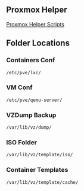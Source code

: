 ## Proxmox Helper
[Proxmox Helper Scripts](https://github.com/tteck/Proxmox)

## Folder Locations
### Containers Conf
```
/etc/pve/lxc/
```

### VM Conf
```
/etc/pve/qemu-server/
```

### VZDump Backup
```
/var/lib/vz/dump/
```

### ISO Folder
```
/var/lib/vz/template/iso/
```

### Container Templates
```
/var/lib/vz/template/cache/
```
